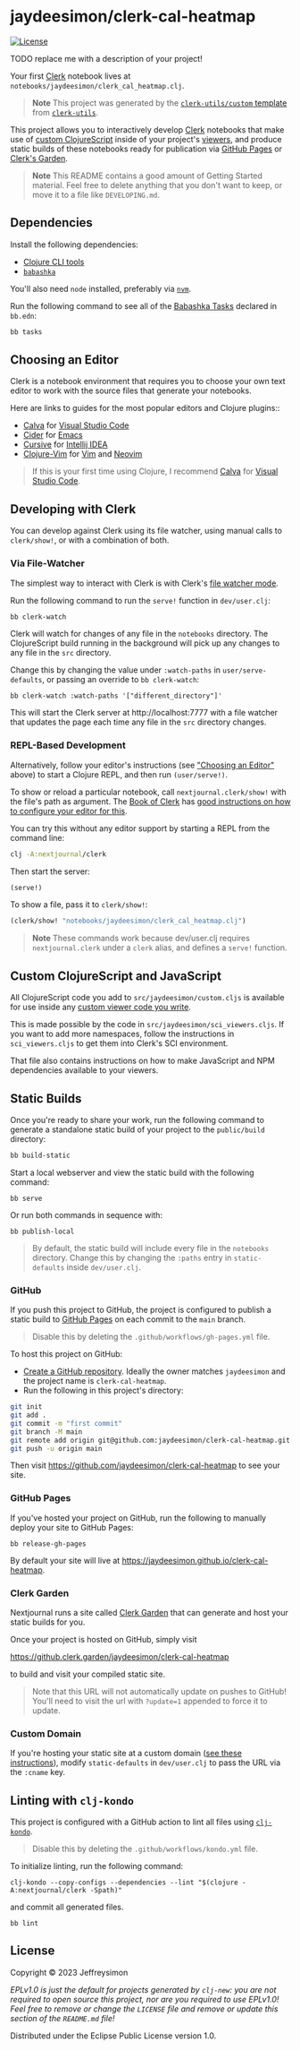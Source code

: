 # jaydeesimon/clerk-cal-heatmap

[![License][license]][license-url]

TODO replace me with a description of your project!

Your first [Clerk][clerk-url] notebook lives at
`notebooks/jaydeesimon/clerk_cal_heatmap.clj`.

> **Note**
> This project was generated by the [`clerk-utils/custom`
> template](https://github.com/mentat-collective/clerk-utils/tree/main/resources/clerk_utils/custom)
> from [`clerk-utils`](https://clerk-utils.mentat.org).

This project allows you to interactively develop [Clerk][clerk-url] notebooks
that make use of [custom
ClojureScript](https://clerk-utils.mentat.org/#custom-clojurescript-builds)
inside of your project's [viewers](https://book.clerk.vision#viewers), and
produce static builds of these notebooks ready for publication via [GitHub
Pages](https://pages.github.com/) or [Clerk's Garden](https://clerk.garden/).

> **Note**
> This README contains a good amount of Getting Started material. Feel free to
> delete anything that you don't want to keep, or move it to a file like
> `DEVELOPING.md`.

## Dependencies

Install the following dependencies:

- [Clojure CLI tools](https://clojure.org/guides/install_clojure)
- [`babashka`](https://github.com/babashka/babashka#installation)

You'll also need `node` installed, preferably via
[`nvm`](https://github.com/nvm-sh/nvm#installing-and-updating).

Run the following command to see all of the [Babashka
Tasks](https://book.babashka.org/#tasks) declared in `bb.edn`:

```sh
bb tasks
```

## Choosing an Editor

Clerk is a notebook environment that requires you to choose your own text editor
to work with the source files that generate your notebooks.

Here are links to guides for the most popular editors and Clojure plugins::

- [Calva](https://calva.io/jack-in-guide/) for [Visual Studio Code](https://code.visualstudio.com/)
- [Cider](https://docs.cider.mx/cider/basics/up_and_running.html#launch-an-nrepl-server-from-emacs) for [Emacs](https://www.gnu.org/software/emacs/)
- [Cursive](https://cursive-ide.com/userguide/repl.html) for [Intellij IDEA](https://www.jetbrains.com/idea/download/#section=mac)
- [Clojure-Vim](https://github.com/clojure-vim/vim-jack-in) for [Vim](https://www.vim.org/) and [Neovim](https://neovim.io/)

> If this is your first time using Clojure, I recommend
> [Calva](https://calva.io/jack-in-guide/) for [Visual Studio
> Code](https://code.visualstudio.com/).

## Developing with Clerk

You can develop against Clerk using its file watcher, using manual calls to
`clerk/show!`, or with a combination of both.

### Via File-Watcher

The simplest way to interact with Clerk is with Clerk's [file watcher
mode](https://book.clerk.vision/#file-watcher).

Run the following command to run the `serve!` function in `dev/user.clj`:

```sh
bb clerk-watch
```

Clerk will watch for changes of any file in the `notebooks` directory. The
ClojureScript build running in the background will pick up any changes to any
file in the `src` directory.

Change this by changing the value under `:watch-paths` in `user/serve-defaults`,
or passing an override to `bb clerk-watch`:

```
bb clerk-watch :watch-paths '["different_directory"]'
```

This will start the Clerk server at http://localhost:7777 with a file
watcher that updates the page each time any file in the `src` directory changes.

### REPL-Based Development

Alternatively, follow your editor's instructions (see ["Choosing an
Editor"](#choosing-an-editor) above) to start a Clojure REPL, and then run
`(user/serve!)`.

To show or reload a particular notebook, call `nextjournal.clerk/show!` with the
file's path as argument. The [Book of Clerk](https://book.clerk.vision) has
[good instructions on how to configure your editor for
this](https://book.clerk.vision/#editor-integration).

You can try this without any editor support by starting a REPL from the command
line:

```sh
clj -A:nextjournal/clerk
```

Then start the server:

```clj
(serve!)
```

To show a file, pass it to `clerk/show!`:

```clj
(clerk/show! "notebooks/jaydeesimon/clerk_cal_heatmap.clj")
```

> **Note**
> These commands work because dev/user.clj requires `nextjournal.clerk` under a
> `clerk` alias, and defines a `serve!` function.

## Custom ClojureScript and JavaScript

All ClojureScript code you add to `src/jaydeesimon/custom.cljs` is available
for use inside any [custom viewer code you
write](https://book.clerk.vision/#writing-viewers).

This is made possible by the code in `src/jaydeesimon/sci_viewers.cljs`. If you
want to add more namespaces, follow the instructions in `sci_viewers.cljs` to
get them into Clerk's SCI environment.

That file also contains instructions on how to make JavaScript and NPM
dependencies available to your viewers.

## Static Builds

Once you're ready to share your work, run the following command to generate a
standalone static build of your project to the `public/build` directory:

```sh
bb build-static
```

Start a local webserver and view the static build with the following command:

```
bb serve
```

Or run both commands in sequence with:

```
bb publish-local
```

> By default, the static build will include every file in the `notebooks`
> directory. Change this by changing the `:paths` entry in `static-defaults`
> inside `dev/user.clj`.

### GitHub

If you push this project to GitHub, the project is configured to publish a
static build to [GitHub Pages](https://pages.github.com/) on each commit to the
`main` branch.

> Disable this by deleting the `.github/workflows/gh-pages.yml` file.

To host this project on GitHub:

- [Create a GitHub repository](https://github.com/new). Ideally the owner
  matches `jaydeesimon` and the project name is `clerk-cal-heatmap`.
- Run the following in this project's directory:

```sh
git init
git add .
git commit -m "first commit"
git branch -M main
git remote add origin git@github.com:jaydeesimon/clerk-cal-heatmap.git
git push -u origin main
```

Then visit https://github.com/jaydeesimon/clerk-cal-heatmap to see your site.

### GitHub Pages

If you've hosted your project on GitHub, run the following to manually deploy your site to GitHub Pages:

```
bb release-gh-pages
```

By default your site will live at https://jaydeesimon.github.io/clerk-cal-heatmap.

### Clerk Garden

Nextjournal runs a site called [Clerk Garden](https://github.clerk.garden/) that
can generate and host your static builds for you.

Once your project is hosted on GitHub, simply visit

https://github.clerk.garden/jaydeesimon/clerk-cal-heatmap

to build and visit your compiled static site.

> Note that this URL will not automatically update on pushes to GitHub! You'll
> need to visit the url with `?update=1` appended to force it to update.

### Custom Domain

If you're hosting your static site at a custom domain ([see these
instructions](https://docs.github.com/en/pages/configuring-a-custom-domain-for-your-github-pages-site/managing-a-custom-domain-for-your-github-pages-site)),
modify `static-defaults` in `dev/user.clj` to pass the URL via the `:cname` key.

## Linting with `clj-kondo`

This project is configured with a GitHub action to lint all files using
[`clj-kondo`](https://github.com/clj-kondo/clj-kondo).

> Disable this by deleting the `.github/workflows/kondo.yml` file.

To initialize linting, run the following command:

```
clj-kondo --copy-configs --dependencies --lint "$(clojure -A:nextjournal/clerk -Spath)"
```

and commit all generated files.

```
bb lint
```

## License

Copyright © 2023 Jeffreysimon

_EPLv1.0 is just the default for projects generated by `clj-new`: you are not_
_required to open source this project, nor are you required to use EPLv1.0!_
_Feel free to remove or change the `LICENSE` file and remove or update this_
_section of the `README.md` file!_

Distributed under the Eclipse Public License version 1.0.

[clerk-url]: https://clerk.vision
[license]: https://img.shields.io/badge/License-EPL%201.0-green.svg
[license-url]: LICENSE
